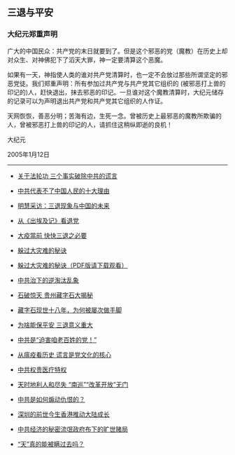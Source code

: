 ## 三退与平安

### 大纪元郑重声明

广大的中国民众：共产党的末日就要到了。但是这个邪恶的党（魔教）在历史上却对众生、对神佛犯下了滔天大罪，神一定要清算这个恶魔。 

如果有一天，神指使人类的谁对共产党清算时，也一定不会放过那些所谓坚定的邪恶党徒。我们郑重声明：所有参加过共产党与共产党其它组织的 (被邪恶打上兽的印记的)人，赶快退出，抹去邪恶的印记。一旦谁对这个魔教清算时，大纪元储存的记录可以为声明退出共产党和共产党其它组织的人作证。 

天网恢恢，善恶分明；苦海有边，生死一念。曾被历史上最邪恶的魔教所欺骗的人，曾被邪恶打上兽的印记的人，请抓住这稍纵即逝的良机！ 

大纪元

2005年1月12日

---

- [关于法轮功 三个事实破除中共的谎言](3facts0928.md)

- [中共代表不了中国人民的十大理由](11093tui.md)

- [明慧采访：三退现象与中国的未来](3tmh.md)

- [从《出埃及记》看退党](aiji.md)

- [大疫當前 快快三退之必要](1212tui.md)

- [躲过大灾难的秘诀](duoguoDZNMJ.md)

- [躲过大灾难的秘诀（PDF版请下载观看）](duoguoDZNMJ-sj.pdf)

- [中共治下的逆淘汰乱象](nitaotai.md)

- [石破惊天 贵州藏字石大揭秘](cangzishi.md)

- [藏字石现世十八年，为何被屡次做手脚](cangzishi-2.md)

- [为啥能保平安 三退意义重大](08303tui.md)

- [中共是“迫害咱老百姓的党！”](3tui0928.md)

- [从瘟疫看历史 谎言是党文化的核心](10143tui.md)

- [中共权贵医疗特权](1014tequan.md)

- [天时地利人和尽失 “南巡”“改革开放”无门](10223tui.md)

- [中共是如何煽动仇恨的？](10223tui2.md)

- [深圳的前世今生香港推动大陆成长](1212tui-2.md)

- [中共经济的秘密流氓政府布下的旷世赌局](1212tui-3.md)

- [“天”真的能被瞒过去吗？](tui0113.md)

  

